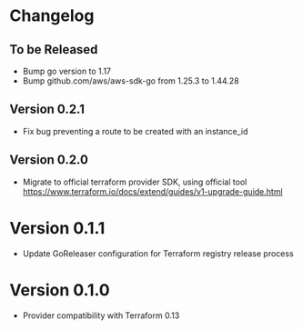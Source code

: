 # Changelog

## To be Released

* Bump go version to 1.17
* Bump github.com/aws/aws-sdk-go from 1.25.3 to 1.44.28

## Version 0.2.1

* Fix bug preventing a route to be created with an instance_id

## Version 0.2.0

* Migrate to official terraform provider SDK, using official tool
  https://www.terraform.io/docs/extend/guides/v1-upgrade-guide.html

# Version 0.1.1

* Update GoReleaser configuration for Terraform registry release process

# Version 0.1.0

* Provider compatibility with Terraform 0.13
